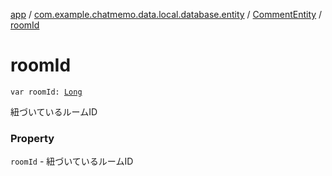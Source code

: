[app](../../index.md) / [com.example.chatmemo.data.local.database.entity](../index.md) / [CommentEntity](index.md) / [roomId](./room-id.md)

# roomId

`var roomId: `[`Long`](https://kotlinlang.org/api/latest/jvm/stdlib/kotlin/-long/index.html)

紐づいているルームID

### Property

`roomId` - 紐づいているルームID